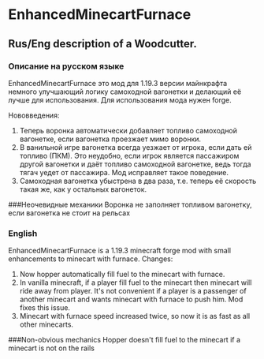 # EnhancedMinecartFurnace
## Rus/Eng description of a Woodcutter.
### Описание на русском языке
EnhancedMinecartFurnace это мод для 1.19.3 версии майнкрафта немного улучшающий логику самоходной вагонетки
и делающий её лучше для использования. Для использования мода нужен forge.

Нововведения:
1) Теперь воронка автоматически добавляет топливо самоходной вагонетке, если вагонетка проезжает мимо воронки.
2) В ванильной игре вагонетка всегда уезжает от игрока, если дать ей топливо (ПКМ). Это неудобно, если игрок является пассажиром другой вагонетки и даёт топливо самоходной вагонетке, ведь тогда тягач уедет от пассажира. Мод исправляет такое поведение.
3) Самоходная вагонетка убыстрена в два раза, т.е. теперь её скорость такая же, как у остальных вагонеток.

###Неочевидные механики
Воронка не заполняет топливом вагонетку, если вагонетка не стоит на рельсах

### English
EnhancedMinecartFurnace is a 1.19.3 minecraft forge mod with small enhancements to minecart with furnace.
Changes:
1) Now hopper automatically fill fuel to the minecart with furnace.
2) In vanilla minecraft, if a player fill fuel to the minecart then minecart will ride away from player. It's not convenient if a player is a passenger of another minecart and wants minecart with furnace to push him. Mod fixes this issue.
3) Minecart with furnace speed increased twice, so now it is as fast as all other minecarts.

###Non-obvious mechanics
Hopper doesn't fill fuel to the minecart if a minecart is not on the rails 